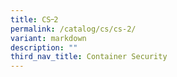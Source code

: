 ```yaml
---
title: CS᠆2
permalink: /catalog/cs/cs-2/
variant: markdown
description: ""
third_nav_title: Container Security
---
```

